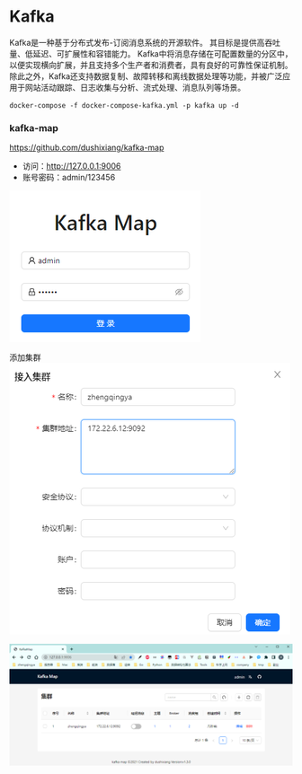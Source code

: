 # Kafka

Kafka是一种基于分布式发布-订阅消息系统的开源软件。 其目标是提供高吞吐量、低延迟、可扩展性和容错能力。
Kafka中将消息存储在可配置数量的分区中，以便实现横向扩展，并且支持多个生产者和消费者，具有良好的可靠性保证机制。
除此之外，Kafka还支持数据复制、故障转移和离线数据处理等功能，并被广泛应用于网站活动跟踪、日志收集与分析、流式处理、消息队列等场景。

```shell
docker-compose -f docker-compose-kafka.yml -p kafka up -d
```

### kafka-map

https://github.com/dushixiang/kafka-map

- 访问：http://127.0.0.1:9006
- 账号密码：admin/123456

![img.png](images/kafka-map-01.png)

添加集群
![img.png](images/kafka-map-02.png)

![img_1.png](images/kafka-map-03.png)

